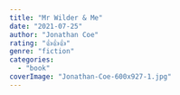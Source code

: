 ```yaml
---
title: "Mr Wilder & Me"
date: "2021-07-25"
author: "Jonathan Coe"
rating: "👍👍👍"
genre: "fiction"
categories: 
  - "book"
coverImage: "Jonathan-Coe-600x927-1.jpg"
---
```



